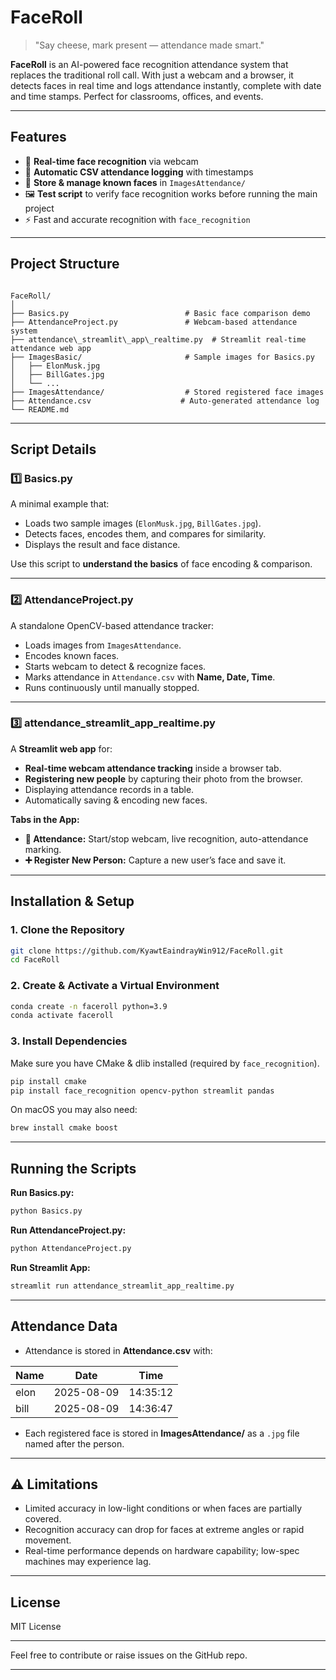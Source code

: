 # FaceRoll  
> "Say cheese, mark present — attendance made smart."

**FaceRoll** is an AI-powered face recognition attendance system that replaces the traditional roll call. With just a webcam and a browser, it detects faces in real time and logs attendance instantly, complete with date and time stamps. Perfect for classrooms, offices, and events.

---

## Features
- 🎥 **Real-time face recognition** via webcam  
- 📝 **Automatic CSV attendance logging** with timestamps  
- 📂 **Store & manage known faces** in `ImagesAttendance/`  
- 🖼 **Test script** to verify face recognition works before running the main project  
- ⚡ Fast and accurate recognition with `face_recognition`  

---

## Project Structure
```

FaceRoll/
│
├── Basics.py                          # Basic face comparison demo
├── AttendanceProject.py               # Webcam-based attendance system
├── attendance\_streamlit\_app\_realtime.py  # Streamlit real-time attendance web app
├── ImagesBasic/                       # Sample images for Basics.py
│   ├── ElonMusk.jpg
│   ├── BillGates.jpg
│   └── ...
├── ImagesAttendance/                  # Stored registered face images
├── Attendance.csv                    # Auto-generated attendance log
└── README.md

````

---

## Script Details

### 1️⃣ Basics.py
A minimal example that:
- Loads two sample images (`ElonMusk.jpg`, `BillGates.jpg`).
- Detects faces, encodes them, and compares for similarity.
- Displays the result and face distance.

Use this script to **understand the basics** of face encoding & comparison.

---

### 2️⃣ AttendanceProject.py
A standalone OpenCV-based attendance tracker:
- Loads images from `ImagesAttendance`.
- Encodes known faces.
- Starts webcam to detect & recognize faces.
- Marks attendance in `Attendance.csv` with **Name, Date, Time**.
- Runs continuously until manually stopped.

---

### 3️⃣ attendance_streamlit_app_realtime.py
A **Streamlit web app** for:
- **Real-time webcam attendance tracking** inside a browser tab.
- **Registering new people** by capturing their photo from the browser.
- Displaying attendance records in a table.
- Automatically saving & encoding new faces.

**Tabs in the App:**
- **📍 Attendance:** Start/stop webcam, live recognition, auto-attendance marking.
- **➕ Register New Person:** Capture a new user’s face and save it.

---

## Installation & Setup

### 1. Clone the Repository
```bash
git clone https://github.com/KyawtEaindrayWin912/FaceRoll.git
cd FaceRoll
````

### 2. Create & Activate a Virtual Environment

```bash
conda create -n faceroll python=3.9
conda activate faceroll
```

### 3. Install Dependencies

Make sure you have CMake & dlib installed (required by `face_recognition`).

```bash
pip install cmake
pip install face_recognition opencv-python streamlit pandas
```

On macOS you may also need:

```bash
brew install cmake boost
```

---

## Running the Scripts

**Run Basics.py:**

```bash
python Basics.py
```

**Run AttendanceProject.py:**

```bash
python AttendanceProject.py
```

**Run Streamlit App:**

```bash
streamlit run attendance_streamlit_app_realtime.py
```

---

## Attendance Data

* Attendance is stored in **Attendance.csv** with:

| Name | Date       | Time     |
| ---- | ---------- | -------- |
| elon | 2025-08-09 | 14:35:12 |
| bill | 2025-08-09 | 14:36:47 |

* Each registered face is stored in **ImagesAttendance/** as a `.jpg` file named after the person.

---

## ⚠️ Limitations

* Limited accuracy in low-light conditions or when faces are partially covered.
* Recognition accuracy can drop for faces at extreme angles or rapid movement.
* Real-time performance depends on hardware capability; low-spec machines may experience lag.

---

## License

MIT License

---

Feel free to contribute or raise issues on the GitHub repo.

---



